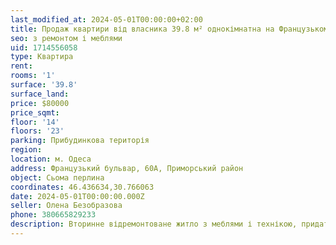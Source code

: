 ```yaml
---
last_modified_at: 2024-05-01T00:00:00+02:00
title: Продаж квартири від власника 39.8 м² однокімнатна на Французькому бульварі
seo: з ремонтом і меблями
uid: 1714556058
type: Квартира
rent:
rooms: '1'
surface: '39.8'
surface_land:
price: $80000
price_sqmt:
floor: '14'
floors: '23'
parking: Прибудинкова територія
region:
location: м. Одеса
address: Французький бульвар, 60А, Приморський район
object: Сьома перлина
coordinates: 46.436634,30.766063
date: 2024-05-01T00:00:00.000Z
seller: Олена Безобразова
phone: 380665829233
description: Вторинне відремонтоване житло з меблями і технікою, придатне і готова для проживання
---
```

